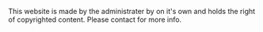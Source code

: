 This website is made by the administrater by on it's own and holds the right of copyrighted content. Please contact for more info.
